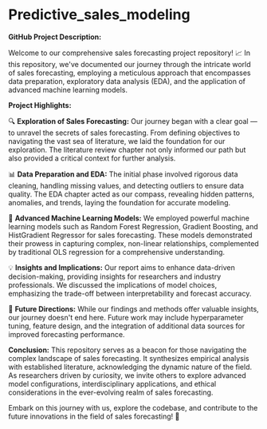 # Predictive_sales_modeling
**GitHub Project Description:**

Welcome to our comprehensive sales forecasting project repository! 📈 In this repository, we've documented our journey through the intricate world of sales forecasting, employing a meticulous approach that encompasses data preparation, exploratory data analysis (EDA), and the application of advanced machine learning models.

**Project Highlights:**

🔍 **Exploration of Sales Forecasting:**
Our journey began with a clear goal — to unravel the secrets of sales forecasting. From defining objectives to navigating the vast sea of literature, we laid the foundation for our exploration. The literature review chapter not only informed our path but also provided a critical context for further analysis.

📊 **Data Preparation and EDA:**
The initial phase involved rigorous data cleaning, handling missing values, and detecting outliers to ensure data quality. The EDA chapter acted as our compass, revealing hidden patterns, anomalies, and trends, laying the foundation for accurate modeling.

🤖 **Advanced Machine Learning Models:**
We employed powerful machine learning models such as Random Forest Regression, Gradient Boosting, and HistGradient Regressor for sales forecasting. These models demonstrated their prowess in capturing complex, non-linear relationships, complemented by traditional OLS regression for a comprehensive understanding.

💡 **Insights and Implications:**
Our report aims to enhance data-driven decision-making, providing insights for researchers and industry professionals. We discussed the implications of model choices, emphasizing the trade-off between interpretability and forecast accuracy.

🚀 **Future Directions:**
While our findings and methods offer valuable insights, our journey doesn't end here. Future work may include hyperparameter tuning, feature design, and the integration of additional data sources for improved forecasting performance.

**Conclusion:**
This repository serves as a beacon for those navigating the complex landscape of sales forecasting. It synthesizes empirical analysis with established literature, acknowledging the dynamic nature of the field. As researchers driven by curiosity, we invite others to explore advanced model configurations, interdisciplinary applications, and ethical considerations in the ever-evolving realm of sales forecasting.

Embark on this journey with us, explore the codebase, and contribute to the future innovations in the field of sales forecasting! 🚀
